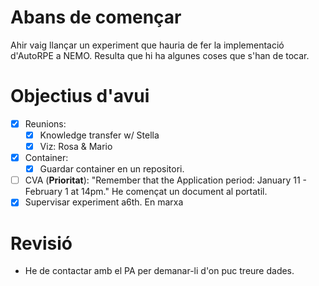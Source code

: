 
# Abans de començar
Ahir vaig llançar un experiment que hauria de fer la implementació d'AutoRPE a NEMO. Resulta que hi ha algunes coses que s'han de tocar.
# Objectius d'avui
- [x] Reunions:
	- [x] Knowledge transfer w/ Stella
	- [x] Viz: Rosa & Mario
- [x] Container:
	- [x] Guardar container en un repositori.
- [ ] CVA (**Prioritat**):
      "Remember that the Application period: January 11 - February 1 at 14pm."
      He començat un document al portatil.
- [x] Supervisar experiment a6th.
      En marxa
# Revisió
- He de contactar amb el PA per demanar-li d'on puc treure dades.































































































































































































































































































































































































































































































































































































































































































































































































































































































































































































































































































































































































































































































































































































































































































































































































































































































































































































































































































































































































































































































































































































































































































































































































































































































































































































































































































































































































































































































































































































































































































































































































































































































































































































































































































































































































































































































































































































































































































































































































































































































































































































































































































































































































































































































































































































































































































































































































































































































































































































































































